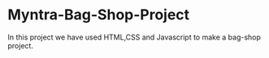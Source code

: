 # Myntra-Bag-Shop-Project
In this project we have used HTML,CSS and Javascript to make a bag-shop project.
